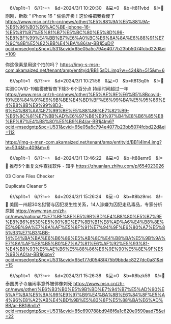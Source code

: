 
　6//sp1it=1　6//?r=⭐　&d=2024/3/1 10:20:30　&💻=0　&b=lt811vbd　&!=🌸
刚刚，新款 “ iPhone 16 ” 偷偷开卖！这价格把我看傻了
https://www.msn.cn/zh-cn/news/other/%E5%88%9A%E5%88%9A-%E6%96%B0%E6%AC%BE-iphone-16-%E5%81%B7%E5%81%B7%E5%BC%80%E5%8D%96-%E8%BF%99%E4%BB%B7%E6%A0%BC%E6%8A%8A%E6%88%91%E7%9C%8B%E5%82%BB%E4%BA%86/ar-BB1j5uDI?ocid=msedgntp&pc=U531&cvid=65e05a5c794e4077b23bb5074fcbd22d&ei=109

你这像素是用这个拍的吗？
https://img-s-msn-com.akamaized.net/tenant/amp/entityid/BB1j5sDL.img?w=434&h=515&m=6

　6//sp1it=1　6//?r=⭐　&d=2024/3/1 10:21:56　&💻=0　&b=lt813q0h　&!=🌸
实测COVID-19脑雾使智商下降3-6个百分点 持续时间超过一年
https://www.msn.cn/zh-cn/news/other/%E5%AE%9E%E6%B5%8Bcovid-19%E8%84%91%E9%9B%BE%E4%BD%BF%E6%99%BA%E5%95%86%E4%B8%8B%E9%99%8D3-6%E4%B8%AA%E7%99%BE%E5%88%86%E7%82%B9-%E6%8C%81%E7%BB%AD%E6%97%B6%E9%97%B4%E8%B6%85%E8%BF%87%E4%B8%80%E5%B9%B4/ar-BB1j4Im6?ocid=msedgntp&pc=U531&cvid=65e05a5c794e4077b23bb5074fcbd22d&ei=112

https://img-s-msn-com.akamaized.net/tenant/amp/entityid/BB1j4Im4.img?w=534&h=409&m=6

　6//sp1it=1　6//?r=⭐　&d=2024/3/1 13:46:22　&💻=0　&b=lt88emr6　&!=🌸
推荐5个重复文件查找软件 - 知乎
https://zhuanlan.zhihu.com/p/654023026

03 Clone Files Checker

Duplicate Cleaner 5

　6//sp1it=1　6//?r=⭐　&d=2024/3/1 15:26:24　&💻=0　&b=lt8bz9ms　&!=🌸
美国一州超30名狱警与囚犯发生性关系，14人涉嫌为囚犯走私毒品，专家分析原因
https://www.msn.cn/zh-cn/news/national/%E7%BE%8E%E5%9B%BD%E4%B8%80%E5%B7%9E%E8%B6%8530%E5%90%8D%E7%8B%B1%E8%AD%A6%E4%B8%8E%E5%9B%9A%E7%8A%AF%E5%8F%91%E7%94%9F%E6%80%A7%E5%85%B3%E7%B3%BB-14%E4%BA%BA%E6%B6%89%E5%AB%8C%E4%B8%BA%E5%9B%9A%E7%8A%AF%E8%B5%B0%E7%A7%81%E6%AF%92%E5%93%81-%E4%B8%93%E5%AE%B6%E5%88%86%E6%9E%90%E5%8E%9F%E5%9B%A0/ar-BB1j6xpv?ocid=msedgntp&pc=U531&cvid=65e177d0548f475b9bbdac8227dc0a81&ei=15

　6//sp1it=1　6//?r=⭐　&d=2024/3/1 15:26:38　&💻=0　&b=lt8bzk59　&!=🌸
泰国男子寺庙闹事意外被佛像刺死
https://www.msn.cn/zh-cn/news/other/%E6%B3%B0%E5%9B%BD%E7%94%B7%E5%AD%90%E5%AF%BA%E5%BA%99%E9%97%B9%E4%BA%8B%E6%84%8F%E5%A4%96%E8%A2%AB%E4%BD%9B%E5%83%8F%E5%88%BA%E6%AD%BB/ar-BB1j8mlb?ocid=msedgntp&pc=U531&cvid=85c690788bd948f6a1c620e0590aad75&ei=22
